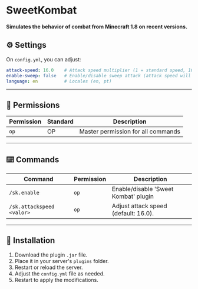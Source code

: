 # SweetKombat

**Simulates the behavior of combat from Minecraft 1.8 on recent versions.**

## ⚙️ Settings

On `config.yml`, you can adjust:

```yml
attack-speed: 16.0    # Attack speed multiplier (1 = standard speed, 16 = simulates no sweep)
enable-sweep: false   # Enable/disable sweep attack (attack speed will set to 1)
language: en          # Locales (en, pt)
````

---

## 🔑 Permissions

| Permission | Standard  | Description                        |
|------------|-----------|------------------------------------|
| `op`       | OP        | Master permission for all commands |

---

## ⌨️ Commands

| Command                   | Permission | Description                          |
|---------------------------|------------|--------------------------------------|
| `/sk.enable`              | `op`       | Enable/disable 'Sweet Kombat' plugin |
| `/sk.attackspeed <valor>` | `op`       | Adjust attack speed (default: 16.0). |

---

## 🚀 Installation

1. Download the plugin `.jar` file.
2. Place it in your server's `plugins` folder.
3. Restart or reload the server.
4. Adjust the `config.yml` file as needed.
5. Restart to apply the modifications.